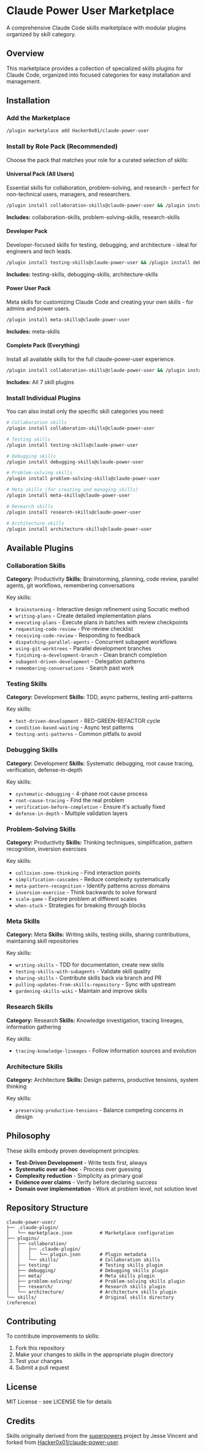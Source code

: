 # Claude Power User Marketplace

A comprehensive Claude Code skills marketplace with modular plugins organized by skill category.

## Overview

This marketplace provides a collection of specialized skills plugins for Claude Code, organized into focused categories for easy installation and management.

## Installation

### Add the Marketplace

```bash
/plugin marketplace add Hacker0x01/claude-power-user
```

### Install by Role Pack (Recommended)

Choose the pack that matches your role for a curated selection of skills:

#### Universal Pack (All Users)
Essential skills for collaboration, problem-solving, and research - perfect for non-technical users, managers, and researchers.

```bash
/plugin install collaboration-skills@claude-power-user && /plugin install problem-solving-skills@claude-power-user && /plugin install research-skills@claude-power-user
```

**Includes:** collaboration-skills, problem-solving-skills, research-skills

#### Developer Pack
Developer-focused skills for testing, debugging, and architecture - ideal for engineers and tech leads.

```bash
/plugin install testing-skills@claude-power-user && /plugin install debugging-skills@claude-power-user && /plugin install architecture-skills@claude-power-user
```

**Includes:** testing-skills, debugging-skills, architecture-skills

#### Power User Pack
Meta skills for customizing Claude Code and creating your own skills - for admins and power users.

```bash
/plugin install meta-skills@claude-power-user
```

**Includes:** meta-skills

#### Complete Pack (Everything)
Install all available skills for the full claude-power-user experience.

```bash
/plugin install collaboration-skills@claude-power-user && /plugin install testing-skills@claude-power-user && /plugin install debugging-skills@claude-power-user && /plugin install meta-skills@claude-power-user && /plugin install problem-solving-skills@claude-power-user && /plugin install research-skills@claude-power-user && /plugin install architecture-skills@claude-power-user
```

**Includes:** All 7 skill plugins

### Install Individual Plugins

You can also install only the specific skill categories you need:

```bash
# Collaboration skills
/plugin install collaboration-skills@claude-power-user

# Testing skills
/plugin install testing-skills@claude-power-user

# Debugging skills
/plugin install debugging-skills@claude-power-user

# Problem-solving skills
/plugin install problem-solving-skills@claude-power-user

# Meta skills (for creating and managing skills)
/plugin install meta-skills@claude-power-user

# Research skills
/plugin install research-skills@claude-power-user

# Architecture skills
/plugin install architecture-skills@claude-power-user
```

## Available Plugins

### Collaboration Skills
**Category:** Productivity
**Skills:** Brainstorming, planning, code review, parallel agents, git workflows, remembering conversations

Key skills:
- `brainstorming` - Interactive design refinement using Socratic method
- `writing-plans` - Create detailed implementation plans
- `executing-plans` - Execute plans in batches with review checkpoints
- `requesting-code-review` - Pre-review checklist
- `receiving-code-review` - Responding to feedback
- `dispatching-parallel-agents` - Concurrent subagent workflows
- `using-git-worktrees` - Parallel development branches
- `finishing-a-development-branch` - Clean branch completion
- `subagent-driven-development` - Delegation patterns
- `remembering-conversations` - Search past work

### Testing Skills
**Category:** Development
**Skills:** TDD, async patterns, testing anti-patterns

Key skills:
- `test-driven-development` - RED-GREEN-REFACTOR cycle
- `condition-based-waiting` - Async test patterns
- `testing-anti-patterns` - Common pitfalls to avoid

### Debugging Skills
**Category:** Development
**Skills:** Systematic debugging, root cause tracing, verification, defense-in-depth

Key skills:
- `systematic-debugging` - 4-phase root cause process
- `root-cause-tracing` - Find the real problem
- `verification-before-completion` - Ensure it's actually fixed
- `defense-in-depth` - Multiple validation layers

### Problem-Solving Skills
**Category:** Productivity
**Skills:** Thinking techniques, simplification, pattern recognition, inversion exercises

Key skills:
- `collision-zone-thinking` - Find interaction points
- `simplification-cascades` - Reduce complexity systematically
- `meta-pattern-recognition` - Identify patterns across domains
- `inversion-exercise` - Think backwards to solve forward
- `scale-game` - Explore problem at different scales
- `when-stuck` - Strategies for breaking through blocks

### Meta Skills
**Category:** Meta
**Skills:** Writing skills, testing skills, sharing contributions, maintaining skill repositories

Key skills:
- `writing-skills` - TDD for documentation, create new skills
- `testing-skills-with-subagents` - Validate skill quality
- `sharing-skills` - Contribute skills back via branch and PR
- `pulling-updates-from-skills-repository` - Sync with upstream
- `gardening-skills-wiki` - Maintain and improve skills

### Research Skills
**Category:** Research
**Skills:** Knowledge investigation, tracing lineages, information gathering

Key skills:
- `tracing-knowledge-lineages` - Follow information sources and evolution

### Architecture Skills
**Category:** Architecture
**Skills:** Design patterns, productive tensions, system thinking

Key skills:
- `preserving-productive-tensions` - Balance competing concerns in design

## Philosophy

These skills embody proven development principles:
- **Test-Driven Development** - Write tests first, always
- **Systematic over ad-hoc** - Process over guessing
- **Complexity reduction** - Simplicity as primary goal
- **Evidence over claims** - Verify before declaring success
- **Domain over implementation** - Work at problem level, not solution level

## Repository Structure

```
claude-power-user/
├── .claude-plugin/
│   └── marketplace.json          # Marketplace configuration
├── plugins/
│   ├── collaboration/
│   │   ├── .claude-plugin/
│   │   │   └── plugin.json       # Plugin metadata
│   │   └── skills/               # Collaboration skills
│   ├── testing/                  # Testing skills plugin
│   ├── debugging/                # Debugging skills plugin
│   ├── meta/                     # Meta skills plugin
│   ├── problem-solving/          # Problem-solving skills plugin
│   ├── research/                 # Research skills plugin
│   └── architecture/             # Architecture skills plugin
└── skills/                       # Original skills directory (reference)
```

## Contributing

To contribute improvements to skills:

1. Fork this repository
2. Make your changes to skills in the appropriate plugin directory
3. Test your changes
4. Submit a pull request

## License

MIT License - see LICENSE file for details

## Credits

Skills originally derived from the [superpowers](https://github.com/obra/superpowers) project by Jesse Vincent and forked from [Hacker0x01/claude-power-user](https://github.com/Hacker0x01/claude-power-user).

